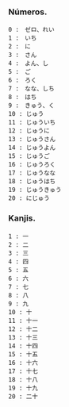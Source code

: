 ### Números.

    0 :　ゼロ、れい　
    1 :　いち
    2 :　に
    3 :　さん
    4 :　よん、し
    5 :　ご
    6 :　ろく
    7 :　なな、しち
    8 :　はち
    9 :　きゅう、く
    10 : じゅう
    11 : じゅういち 
    12 : じゅうに
    13 : じゅうさん
    14 : じゅうよん
    15 : じゅうご
    16 : じゅうろく
    17 : じゅうなな
    18 : じゅうはち
    19 : じゅうきゅう
    20 : にじゅう


### Kanjis.

    1 : 一
    2 : 二
    3 : 三
    4 : 四
    5 : 五
    6 : 六
    7 : 七　
    8 : 八　
    9 : 九　
    10 : 十
    11 : 十一
    12 : 十二
    13 : 十三
    14 : 十四
    15 : 十五
    16 : 十六
    17 : 十七
    18 : 十八
    19 : 十九
    20 : 二十